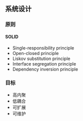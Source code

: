 ## 系统设计



### 原则

#### SOLID

- Single-responsibility principle
- Open-closed principle
- Liskov substitution principle
- Interface segregation principle
- Dependency inversion principle



### 目标

- 高内聚
- 低耦合
- 可扩展
- 可维护